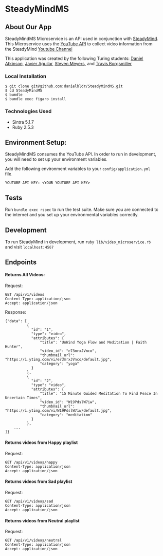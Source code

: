 # SteadyMindMS 

## About Our App

SteadyMindMS Microservice is an API used in conjunction with [SteadyMind](https://github.com/danielbldr/SteadyMind). This Microservice uses the [YouTube API](https://developers.google.com/youtube/v3) to collect video information from the SteadyMind [Youtube Channel](https://www.youtube.com/channel/UCtboPNBoRA6hRV52e4oNuDw?view_as=subscriber)

This application was created by the following Turing students: [Daniel Atkinson](https://github.com/danielbldr), [Javier Aguilar](https://github.com/javier-aguilar), [Steven Meyers](https://github.com/SMJ289), and [Travis Borgsmiller](https://github.com/TravisBorgsmiller)

### Local Installation
```
$ git clone git@github.com:danielbldr/SteadyMindMS.git   
$ cd SteadyMindMS
$ bundle   
$ bundle exec figaro install  
```

### Technologies Used
- Sintra 5.1.7
- Ruby 2.5.3

## Environment Setup:
SteadyMindMS consumes the YouTube API. In order to run in development, you will need to set up your environment variables.

Add the following environment variables to your `config/application.yml` file.

```
YOUTUBE-API-KEY: <YOUR YOUTUBE API KEY>  
```

## Tests
Run `bundle exec rspec` to run the test suite. Make sure you are connected to the internet and you set up your environmental variables correctly. 

## Development
To run SteadyMind in development, run `ruby lib/video_microservice.rb` and visit `localhost:4567`

## Endpoints

#### Returns All Videos: 
Request:
```
GET /api/v1/videos
Content-Type: application/json
Accept: application/json
```

Response: 
```
{"data": [
          {
            "id": "1",
            "type": "video",
            "attributes": {
                "title": "UnWind Yoga Flow and Meditation | Faith Hunter",
                "video_id": "e73mrxJVnco",
                "thumbnail_url": "https://i.ytimg.com/vi/e73mrxJVnco/default.jpg",
                "category": "yoga"
            }
          },
          {
            "id": "2",
            "type": "video",
            "attributes": {
                "title": "15 Minute Guided Meditation To Find Peace In Uncertain Times",
                "video_id": "W19PdslW7iw",
                "thumbnail_url": "https://i.ytimg.com/vi/W19PdslW7iw/default.jpg",
                "category": "meditation"
            }
          },
    ...
]}
```

#### Returns videos from Happy playlist
Request:
```
GET /api/v1/videos/happy
Content-Type: application/json
Accept: application/json
```

#### Returns videos from Sad playlist
Request:
```
GET /api/v1/videos/sad
Content-Type: application/json
Accept: application/json
```


#### Returns videos from Neutral playlist
Request:
```
GET /api/v1/videos/neutral
Content-Type: application/json
Accept: application/json
```
